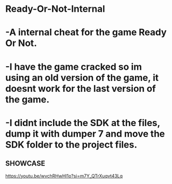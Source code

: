 # Ready-Or-Not-Internal
# -A internal cheat for the game Ready Or Not.
# -I have the game cracked so im using an old version of the game, it doesnt work for the last version of the game.
# -I didnt include the SDK at the files, dump it with dumper 7 and move the SDK folder to the project files.

## SHOWCASE
https://youtu.be/wvchRHwHl1o?si=m7Y_QTrXuqvt43Lq

